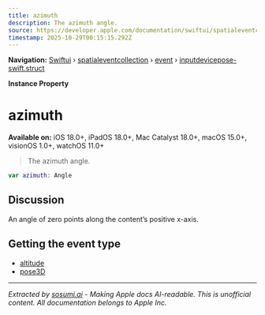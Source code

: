 ```yaml
---
title: azimuth
description: The azimuth angle.
source: https://developer.apple.com/documentation/swiftui/spatialeventcollection/event/inputdevicepose-swift.struct/azimuth
timestamp: 2025-10-29T00:15:15.292Z
---
```


**Navigation:** [Swiftui](/documentation/swiftui) › [spatialeventcollection](/documentation/swiftui/spatialeventcollection) › [event](/documentation/swiftui/spatialeventcollection/event) › [inputdevicepose-swift.struct](/documentation/swiftui/spatialeventcollection/event/inputdevicepose-swift.struct)

**Instance Property**

# azimuth

**Available on:** iOS 18.0+, iPadOS 18.0+, Mac Catalyst 18.0+, macOS 15.0+, visionOS 1.0+, watchOS 11.0+

> The azimuth angle.

```swift
var azimuth: Angle
```

## Discussion

An angle of zero points along the content’s positive x-axis.

## Getting the event type

- [altitude](/documentation/swiftui/spatialeventcollection/event/inputdevicepose-swift.struct/altitude)
- [pose3D](/documentation/swiftui/spatialeventcollection/event/inputdevicepose-swift.struct/pose3d)

---

*Extracted by [sosumi.ai](https://sosumi.ai) - Making Apple docs AI-readable.*
*This is unofficial content. All documentation belongs to Apple Inc.*
